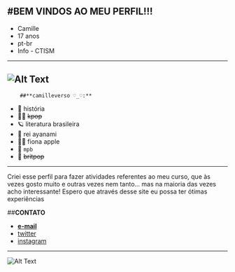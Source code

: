 #**BEM VINDOS AO MEU PERFIL!!!**
---
- Camille
- 17 anos
- pt-br
- Info - CTISM
---
![Alt Text](https://64.media.tumblr.com/1a9732a0496b8f685e50581ecd5f0e73/tumblr_p7ig0v1Nun1wn2b96o1_500.gif)
---
        ##**camilleverso ♡_♡:**
- 🦆 história
- 🐱‍👤 ~~kpop~~
- 🪐 literatura brasileira
- 🌹 rei ayanami
- 🐱‍👓 fiona apple
- 🛒 `mpb`
- 🦦 ~~britpop~~
---
Criei esse perfil para fazer atividades referentes ao meu curso, que às vezes gosto muito e outras vezes nem tanto... mas na maioria das vezes acho interessante! Espero que através desse site eu possa ter ótimas experiências

##**CONTATO**
- [__e-mail__](camillev.carvalho@gmail.com)
- [twitter](twitter.com)
- [instagram](instagram.com)
---
![Alt Text](https://media.giphy.com/media/Diym3aZO1dHzO/giphy.gif)
